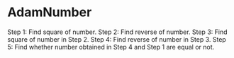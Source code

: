 # AdamNumber

Step 1:  Find square of number. 
Step 2:  Find reverse of number.
Step 3:  Find square of number in Step 2.
Step 4:  Find reverse of number in Step 3.
Step 5:  Find whether number obtained in Step 4 and Step 1 are equal or not.
